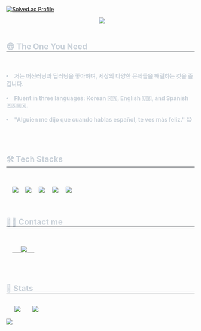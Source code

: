 [![Solved.ac Profile](http://mazassumnida.wtf/api/v2/generate_badge?boj=feid)](https://solved.ac/feid/)

<div align="center">
  <img src="https://capsule-render.vercel.app/api?type=waving&color=055deb&height=180&text=Bada&animation=fadeIn&fontColor=ffffff&fontSize=70" />
</div>

<div style="text-align: left;"> 
  <h2 style="border-bottom: 1px solid #21262d; color: #c9d1d9;"> 😎 The One You Need  </h2>  
  <div style="font-weight: 700; font-size: 15px; text-align: left; color: #c9d1d9;">
    <li>저는 머신러닝과 딥러닝을 좋아하며, 세상의 다양한 문제들을 해결하는 것을 즐깁니다.</li>
    <li>Fluent in three languages: Korean 🇰🇷, English 🇺🇸, and Spanish 🇪🇸🇲🇽.</li>
    <li>"Alguien me dijo que cuando hablas español, te ves más feliz." 😊</li>
  </div> 
</div>

<div style="text-align: left;">
  <h2 style="border-bottom: 1px solid #21262d; color: #c9d1d9;"> 🛠️ Tech Stacks </h2> <br> 
  <div style="text-align: left;">
    <img src="https://img.shields.io/badge/Python-3776AB?style=for-the-badge&logo=Python&logoColor=white">
    <img src="https://img.shields.io/badge/PyTorch-EE4C2C?style=for-the-badge&logo=PyTorch&logoColor=white">
    <img src="https://img.shields.io/badge/C++-00599C?style=for-the-badge&logo=C%2B%2B&logoColor=white">
    <img src="https://img.shields.io/badge/C-A8B9CC?style=for-the-badge&logo=C&logoColor=white">
    <img src="https://img.shields.io/badge/Java-007396?style=for-the-badge&logo=Java&logoColor=white">
    <br/>
  </div>
</div>

<div style="text-align: left;">
  <h2 style="border-bottom: 1px solid #21262d; color: #c9d1d9;"> 🧑‍💻 Contact me </h2> <br> 
  <div style="text-align: left;">
    <a href="mailto:1127bada@gmail.com">
      <img src="https://img.shields.io/badge/Gmail-EA4335?style=for-the-badge&logo=Gmail&logoColor=white&link=mailto:1127bada@gmail.com">
    </a>
  </div>  
  <br> 
</div>

<div style="text-align: left;"> 
  <h2 style="border-bottom: 1px solid #21262d; color: #c9d1d9;"> 🏅 Stats </h2> 
  <div style="display: flex; flex-wrap: wrap; gap: 10px; align-items: flex-start;">
    <img src="https://github-readme-stats.vercel.app/api?username=vamosbada&custom_title=vamosbada's%20Github%20Stat&bg_color=180,000000,&title_color=000000&text_color=000000" />
    <img src="https://github-readme-stats.vercel.app/api/top-langs/?username=vamosbada&layout=compact&bg_color=180,000000,&title_color=000000&text_color=000000" />
  </div> 
  <br/>
  <img src="http://mazassumnida.wtf/api/v2/generate_card?boj=feid" />
</div>
